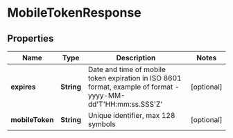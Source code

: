 
# MobileTokenResponse

## Properties
Name | Type | Description | Notes
------------ | ------------- | ------------- | -------------
**expires** | **String** | Date and time of mobile token expiration in ISO 8601 format, example of format - yyyy-MM-dd&#39;T&#39;HH:mm:ss.SSS&#39;Z&#39; |  [optional]
**mobileToken** | **String** | Unique identifier, max 128 symbols |  [optional]



